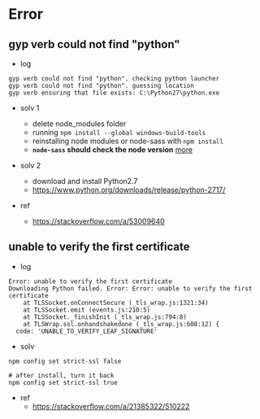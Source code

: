 # Error

## gyp verb could not find "python"

* log

```
gyp verb could not find "python". checking python launcher
gyp verb could not find "python". guessing location
gyp verb ensuring that file exists: C:\Python27\python.exe
```

* solv 1

  * delete node_modules folder
  * running `npm install --global windows-build-tools`
  * reinstalling node modules or node-sass with `npm install`
  * **`node-sass` should check the node version** [more](https://github.com/sass/node-sass/releases)

* solv 2
  * download and install Python2.7
  * https://www.python.org/downloads/release/python-2717/

* ref
  * https://stackoverflow.com/a/53009640

## unable to verify the first certificate

* log

```
Error: unable to verify the first certificate
Downloading Python failed. Error: Error: unable to verify the first certificate
    at TLSSocket.onConnectSecure (_tls_wrap.js:1321:34)
    at TLSSocket.emit (events.js:210:5)
    at TLSSocket._finishInit (_tls_wrap.js:794:8)
    at TLSWrap.ssl.onhandshakedone (_tls_wrap.js:608:12) {
  code: 'UNABLE_TO_VERIFY_LEAF_SIGNATURE'
```

* solv

```
npm config set strict-ssl false

# after install, turn it back
npm config set strict-ssl true
```

* ref
  * https://stackoverflow.com/a/21385322/510222

